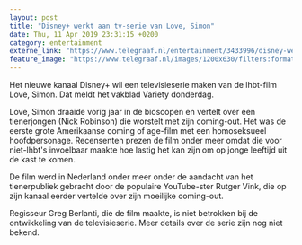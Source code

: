 ```yaml
---
layout: post
title: "Disney+ werkt aan tv-serie van Love, Simon"
date: Thu, 11 Apr 2019 23:31:15 +0200
category: entertainment
externe_link: "https://www.telegraaf.nl/entertainment/3433996/disney-werkt-aan-tv-serie-van-love-simon"
feature_image: "https://www.telegraaf.nl/images/1200x630/filters:format(jpeg):quality(80)/cdn-kiosk-api.telegraaf.nl/342b82bc-5ca1-11e9-8c76-02d1dbdc35d1.jpg"
---
```


<p class="intro">Het nieuwe kanaal Disney+ wil een televisieserie maken van de lhbt-film Love, Simon. Dat meldt het vakblad Variety donderdag.</p> <p>Love, Simon draaide vorig jaar in de bioscopen en vertelt over een tienerjongen (Nick Robinson) die worstelt met zijn coming-out. Het was de eerste grote Amerikaanse coming of age-film met een homoseksueel hoofdpersonage. Recensenten prezen de film onder meer omdat die voor niet-lhbt's invoelbaar maakte hoe lastig het kan zijn om op jonge leeftijd uit de kast te komen.</p><p>De film werd in Nederland onder meer onder de aandacht van het tienerpubliek gebracht door de populaire YouTube-ster Rutger Vink, die op zijn kanaal eerder vertelde over zijn moeilijke coming-out.</p><p>Regisseur Greg Berlanti, die de film maakte, is niet betrokken bij de ontwikkeling van de televisieserie. Meer details over de serie zijn nog niet bekend.</p>
